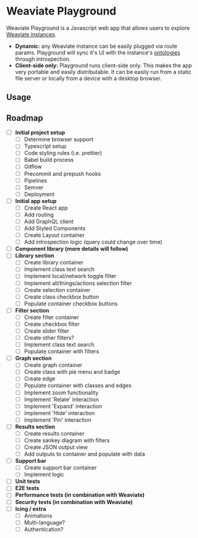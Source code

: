 # Weaviate Playground

Weaviate Playground is a Javascript web app that allows users to explore [Weaviate instances](https://github.com/creativesoftwarefdn/weaviate).

- **Dynamic:** any Weaviate instance can be easily plugged via route params. Playground will sync it's UI with the instance's [ontologies](https://github.com/creativesoftwarefdn/weaviate#ontology) through introspection.
- **Client-side only:** Playground runs client-side only. This makes the app very portable and easily distributable. It can be easily run from a static file server or locally from a device with a desktop browser.

## Usage

## Roadmap

- [ ] **Initial project setup**
  - [ ] Determine browser support
  - [ ] Typescript setup
  - [ ] Code styling rules (i.e. prettier)
  - [ ] Babel build process
  - [ ] Gitflow
  - [ ] Precommit and prepush hooks
  - [ ] Pipelines
  - [ ] Semver
  - [ ] Deployment
- [ ] **Initial app setup**
  - [ ] Create React app
  - [ ] Add routing
  - [ ] Add GraphQL client
  - [ ] Add Styled Components
  - [ ] Create Layout container
  - [ ] Add introspection logic (query could change over time)
- [ ] **Component library (more details will follow)**
- [ ] **Library section**
  - [ ] Create library container
  - [ ] Implement class text search
  - [ ] Implement local/network toggle filter
  - [ ] Implement all/things/actions selection filter
  - [ ] Create selection container
  - [ ] Create class checkbox button
  - [ ] Populate container checkbox buttons
- [ ] **Filter section**
  - [ ] Create filter container
  - [ ] Create checkbox filter
  - [ ] Create slider filter
  - [ ] Create other filters?
  - [ ] Implement class text search
  - [ ] Populate container with filters
- [ ] **Graph section**
  - [ ] Create graph container
  - [ ] Create class with pie menu and badge
  - [ ] Create edge
  - [ ] Populate container with classes and edges
  - [ ] Implement zoom functionality
  - [ ] Implement 'Relate' interaction
  - [ ] Implement 'Expand' interaction
  - [ ] Implement 'Hide' interaction
  - [ ] Implement 'Pin' interaction
- [ ] **Results section**
  - [ ] Create results container
  - [ ] Create sankey diagram with filters
  - [ ] Create JSON output view
  - [ ] Add outputs to container and populate with data
- [ ] **Support bar**
  - [ ] Create support bar container
  - [ ] Implement logic
- [ ] **Unit tests**
- [ ] **E2E tests**
- [ ] **Performance tests (in combination with Weaviate)**
- [ ] **Security tests (in combination with Weaviate)**
- [ ] **Icing / extra**
  - [ ] Animations
  - [ ] Multi-language?
  - [ ] Authentication?

